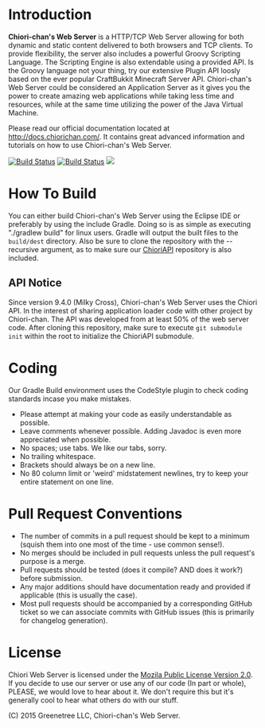 # Introduction
**Chiori-chan's Web Server** is a HTTP/TCP Web Server allowing for both dynamic and static content delivered to both browsers and TCP clients. To provide flexibility, the server also includes a powerful Groovy Scripting Language. The Scripting Engine is also extendable using a provided API. Is the Groovy language not your thing, try our extensive Plugin API loosly based on the ever popular CraftBukkit Minecraft Server API. Chiori-chan's Web Server could be considered an Application Server as it gives you the power to create amazing web applications while taking less time and resources, while at the same time utilizing the power of the Java Virtual Machine.

Please read our official documentation located at http://docs.chiorichan.com/. It contains great advanced information and tutorials on how to use Chiori-chan's Web Server.

[![Build Status](http://jenkins.chiorichan.com/buildStatus/icon?job=ChioriWebServer)](http://jenkins.chiorichan.com/job/ChioriWebServer/)
[![Build Status](https://travis-ci.org/ChioriGreene/ChioriWebServer.svg?branch=master)](https://travis-ci.org/ChioriGreene/ChioriWebServer)
[![](https://jitpack.io/v/ChioriGreene/ChioriWebServer.svg)](https://jitpack.io/#ChioriGreene/ChioriWebServer)

# How To Build
You can either build Chiori-chan's Web Server using the Eclipse IDE or preferably by using the include Gradle. Doing so is as simple as executing "./gradlew build" for linux users. Gradle will output the built files to the `build/dest` directory. Also be sure to clone the repository with the --recursive argument, as to make sure our [ChioriAPI](https://github.com/ChioriGreene/ChioriAPI) repository is also included.

## API Notice
Since version 9.4.0 (Milky Cross), Chiori-chan's Web Server uses the Chiori API. In the interest of sharing application loader code with other project by Chiori-chan. The API was developed from at least 50% of the web server code. After cloning this repository, make sure to execute `git submodule init` within the root to initialize the ChioriAPI submodule.

# Coding
Our Gradle Build environment uses the CodeStyle plugin to check coding standards incase you make mistakes.

* Please attempt at making your code as easily understandable as possible.
* Leave comments whenever possible. Adding Javadoc is even more appreciated when possible.
* No spaces; use tabs. We like our tabs, sorry.
* No trailing whitespace.
* Brackets should always be on a new line.
* No 80 column limit or 'weird' midstatement newlines, try to keep your entire statement on one line.

# Pull Request Conventions
* The number of commits in a pull request should be kept to a minimum (squish them into one most of the time - use common sense!).
* No merges should be included in pull requests unless the pull request's purpose is a merge.
* Pull requests should be tested (does it compile? AND does it work?) before submission.
* Any major additions should have documentation ready and provided if applicable (this is usually the case).
* Most pull requests should be accompanied by a corresponding GitHub ticket so we can associate commits with GitHub issues (this is primarily for changelog generation).

# License
Chiori Web Server is licensed under the [Mozila Public License Version 2.0](https://www.mozilla.org/en-US/MPL/2.0/). If you decide to use our server or use any of our code (In part or whole), PLEASE, we would love to hear about it. We don't require this but it's generally cool to hear what others do with our stuff.

\(C) 2015 Greenetree LLC, Chiori-chan's Web Server.
